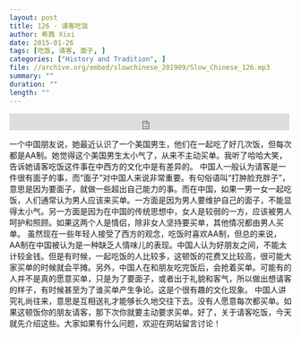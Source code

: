 ```yaml
---
layout: post
title: 126 - 请客吃饭
author: 希茜 Xixi
date: 2015-01-26
tags: [吃饭, 请客, 面子, ]
categories: ["History and Tradition", ]
file: //archive.org/embed/slowchinese_201909/Slow_Chinese_126.mp3
summary: ""
duration: ""
length: ""
---
```


<iframe src="https://archive.org/embed/slowchinese_201909/Slow_Chinese_126.mp3" width="500" height="30" frameborder="0" webkitallowfullscreen="true" mozallowfullscreen="true" allowfullscreen></iframe>

一个中国朋友说，她最近认识了一个美国男生，他们在一起吃了好几次饭，但每次都是AA制。她觉得这个美国男生太小气了，从来不主动买单。我听了哈哈大笑，告诉她请客吃饭这件事在中西方的文化中是有差异的。
中国人一般认为请客是一件很有面子的事，而“面子”对中国人来说非常重要。有句俗语叫“打肿脸充胖子”，意思是因为要面子，就做一些超出自己能力的事。而在中国，如果一男一女一起吃饭，人们通常认为男人应该来买单。一方面是因为男人要维护自己的面子，不能显得太小气。另一方面是因为在中国的传统思想中，女人是较弱的一方，应该被男人呵护和照顾。如果这两个人是情侣，除非女人坚持要买单，其他情况都由男人买单。
虽然现在一些年轻人接受了西方的观念，吃饭时喜欢AA制，但总的来说，AA制在中国被认为是一种缺乏人情味儿的表现。中国人认为好朋友之间，不能太计较金钱。但是有时候，一起吃饭的人比较多，这顿饭的花费又比较高，很可能大家买单的时候就会平摊。另外，中国人在和朋友吃完饭后，会抢着买单。可能有的人并不是真的愿意买单，只是为了要面子，或者出于礼貌和客气，所以做出想请客的样子，有时候甚至为了谁买单产生争论。这是个很有趣的文化现象。
中国人讲究礼尚往来，意思是互相送礼才能够长久地交往下去。没有人愿意每次都买单。如果这顿饭你的朋友请客，那下次你就要主动要求买单。好了，关于请客吃饭，今天就先介绍这些。大家如果有什么问题，欢迎在网站留言讨论！
